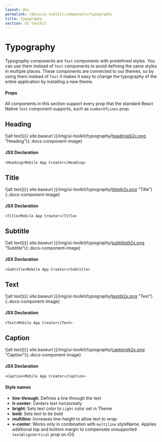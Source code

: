 ```yaml
---
layout: doc
permalink: /docs/ui-toolkit/components/typography
title: Typography
section: UI toolkit
---
```


# Typography

Typography components are `Text` components with predefined styles. You can use them instead of `Text` components to avoid defining the same styles in multiple places. These components are connected to our themes, so by using them instead of `Text` it makes it easy to change the typography of the entire application by installing a new theme.

#### Props
All components in this section support every prop that the standard React Native `Text` component supports, such as `numberOfLines` prop.

## Heading
![alt text]({{ site.baseurl }}/img/ui-toolkit/typography/heading@2x.png "Heading"){:.docs-component-image}

#### JSX Declaration
```JSX
<Heading>Mobile App Creator</Heading>
```

## Title
![alt text]({{ site.baseurl }}/img/ui-toolkit/typography/title@2x.png "Title"){:.docs-component-image}

#### JSX Declaration
```JSX
<Title>Mobile App Creator</Title>
```

## Subtitle
![alt text]({{ site.baseurl }}/img/ui-toolkit/typography/subtitle@2x.png "Subtitle"){:.docs-component-image}

#### JSX Declaration
```JSX
<Subtitle>Mobile App Creator</Subtitle>
```

## Text
![alt text]({{ site.baseurl }}/img/ui-toolkit/typography/text@2x.png "Text"){:.docs-component-image}

#### JSX Declaration
```JSX
<Text>Mobile App Creator</Text>
```

## Caption
![alt text]({{ site.baseurl }}/img/ui-toolkit/typography/caption@2x.png "Caption"){:.docs-component-image}

#### JSX Declaration
```JSX
<Caption>Mobile App Creator</Caption>
```


#### Style names

* **line-through**: Defines a line through the text
* **h-center**: Centers text horizontally
* **bright**: Sets text color to `Light` color set in Theme
* **bold**: Sets text to be bold
* **multiline**: Increases line-height to allow text to wrap 
* **v-center**: Works only in combination with `multiline` styleName. Applies additional top and bottom margin to compensate unsupported `textAlignVertical` prop on iOS